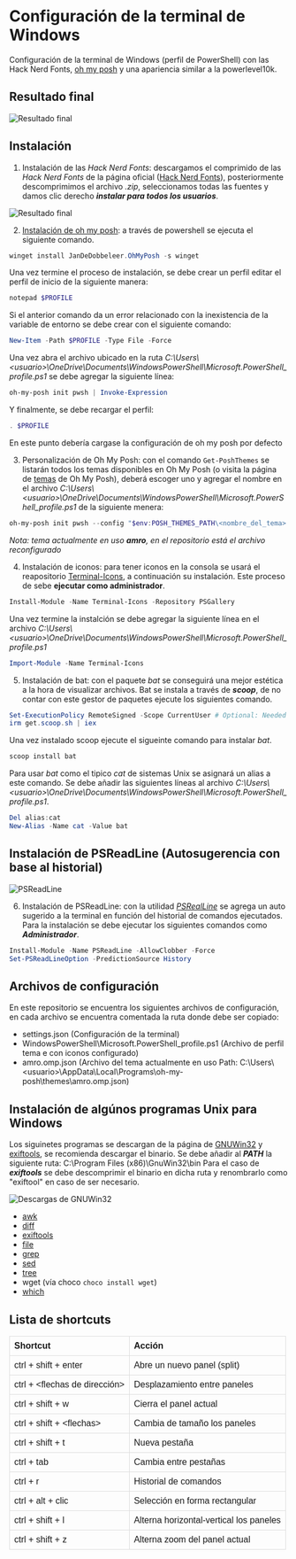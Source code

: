 # Configuración de la terminal de Windows

Configuración de la terminal de Windows (perfil de PowerShell) con las Hack Nerd Fonts, [oh my posh](https://ohmyposh.dev) y una apariencia similar a la powerlevel10k.

## Resultado final 

![Resultado final](./assets/resultado_final.png)

## Instalación 

1. Instalación de las _Hack Nerd Fonts_: descargamos el comprimido de las _Hack Nerd Fonts_ de la página oficial ([Hack Nerd Fonts](https://www.nerdfonts.com/font-downloads)), posteriormente descomprimimos el archivo _.zip_, seleccionamos todas las fuentes y damos clic derecho ***instalar para todos los usuarios***. 

![Resultado final](./assets/hack_nerd_fonts.png)

2.  [Instalación de oh my posh](https://ohmyposh.dev/docs/installation/windows): a través de powershell se ejecuta el siguiente comando.

```powershell
winget install JanDeDobbeleer.OhMyPosh -s winget
```

Una vez termine el proceso de instalación, se debe crear un perfil editar el perfil de inicio de la siguiente manera:

```powershell
notepad $PROFILE
```

Si el anterior comando da un error relacionado con la inexistencia de la variable de entorno se debe crear con el siguiente comando:

```powershell
New-Item -Path $PROFILE -Type File -Force
```

Una vez abra el archivo ubicado en la ruta _C:\\Users\\\<usuario\>\\OneDrive\\Documents\\WindowsPowerShell\\Microsoft.PowerShell_profile.ps1_  se debe agregar la siguiente línea:

```powershell
oh-my-posh init pwsh | Invoke-Expression
```

Y finalmente, se debe recargar el perfil:

```powershell
. $PROFILE
```

En este punto debería cargase la configuración de oh my posh por defecto

3. Personalización de Oh My Posh: con el comando `Get-PoshThemes` se listarán todos los temas disponibles en Oh My Posh (o visita la página de [temas](https://ohmyposh.dev/docs/themes) de Oh My Posh), deberá escoger uno y agregar el nombre en el archivo _C:\\Users\\\<usuario\>\\OneDrive\\Documents\\WindowsPowerShell\\Microsoft.PowerShell_profile.ps1_ de la siguiente menera:

```powershell
oh-my-posh init pwsh --config "$env:POSH_THEMES_PATH\<nombre_del_tema>.omp.json" | Invoke-Expression
```
_Nota: tema actualmente en uso **amro**, en el repositorio está el archivo reconfigurado_

4. Instalación de iconos: para tener iconos en la consola se usará el reapositorio [Terminal-Icons](https://github.com/devblackops/Terminal-Icons), a continuación su instalación. Este proceso de sebe **ejecutar como administrador**.

```powershell
Install-Module -Name Terminal-Icons -Repository PSGallery
```

Una vez termine la instalción se debe agregar la siguiente línea en el archivo _C:\\Users\\\<usuario\>\\OneDrive\\Documents\\WindowsPowerShell\\Microsoft.PowerShell_profile.ps1_

```powershell
Import-Module -Name Terminal-Icons
````

5. Instalación de bat: con el paquete _bat_ se conseguirá una mejor estética a la hora de visualizar archivos. Bat se instala a través de ***scoop***, de no contar con este gestor de paquetes ejecute los siguientes comando.

```powershell
Set-ExecutionPolicy RemoteSigned -Scope CurrentUser # Optional: Needed to run a remote script the first time
irm get.scoop.sh | iex
```

Una vez instalado scoop ejecute el sigueinte comando para instalar _bat_.

```powershell
scoop install bat
```

Para usar _bat_ como el tipico _cat_ de sistemas Unix se asignará un alias a este comando. Se debe añadir las siguientes líneas al archivo _C:\\Users\\\<usuario\>\\OneDrive\\Documents\\WindowsPowerShell\\Microsoft.PowerShell_profile.ps1_.

```powershell
Del alias:cat
New-Alias -Name cat -Value bat
```
## Instalación de PSReadLine (Autosugerencia con base al historial)

![PSReadLine](./assets/psreadline.png)

6. Instalación de PSReadLine: con la utilidad [_PSRealLine_](https://learn.microsoft.com/en-us/powershell/module/psreadline/about/about_psreadline?view=powershell-7.3) se agrega un auto sugerido a la terminal en función del historial de comandos ejecutados. Para la instalación se debe ejecutar los siguientes comandos como ***Administrador***.

```powershell
Install-Module -Name PSReadLine -AllowClobber -Force
Set-PSReadLineOption -PredictionSource History
```

## Archivos de configuración

En este repositorio se encuentra los siguientes archivos de configuración, en cada archivo se encuentra comentada la ruta donde debe ser copiado:
- settings.json (Configuración de la terminal)
- WindowsPowerShell\Microsoft.PowerShell_profile.ps1 (Archivo de perfil tema e con iconos configurado)
- amro.omp.json (Archivo del tema actualmente en uso Path: C:\\Users\\\<usuario\>\\AppData\\Local\\Programs\\oh-my-posh\\themes\\amro.omp.json)

## Instalación de algúnos programas Unix para Windows
Los siguinetes programas se descargan de la página de [GNUWin32](https://gnuwin32.sourceforge.net/packages.html) y [exiftools](https://exiftool.org/), se recomienda descargar el binario. Se debe añadir al ***PATH*** la siguiente ruta: C:\\Program Files (x86)\\GnuWin32\\bin
Para el caso de ***exiftools*** se debe descomprimir el binario en dicha ruta y renombrarlo como "exiftool" en caso de ser necesario.

![Descargas de GNUWin32](./assets/gnuwin32.png)

- [awk](https://gnuwin32.sourceforge.net/packages/gawk.htm)
- [diff](https://gnuwin32.sourceforge.net/packages/diffutils.htm)
- [exiftools](https://exiftool.org/)
- [file](https://gnuwin32.sourceforge.net/packages/file.htm)
- [grep](https://gnuwin32.sourceforge.net/packages/grep.htm)
- [sed](https://gnuwin32.sourceforge.net/packages/sed.htm)
- [tree](https://gnuwin32.sourceforge.net/packages/tree.htm)
- wget (vía choco `choco install wget`)
- [which](https://gnuwin32.sourceforge.net/packages/which.htm)


## Lista de shortcuts 

<table style="font-family: arial, sans-serif; border-collapse: collapse; width: 100%;">
	<tr style="border: 1px solid #dddddd; text-align: left; padding: 8px;">
		<td style="border: 1px solid #dddddd; text-align: left; padding: 8px;"><strong>Shortcut</strong></td>
		<td style="border: 1px solid #dddddd; text-align: left; padding: 8px;"><strong>Acción</strong></td>
	</tr>
	<tr  style="border: 1px solid #dddddd; text-align: left; padding: 8px;">
		<td style="border: 1px solid #dddddd; text-align: left; padding: 8px;">ctrl + shift + enter</td>
		<td style="border: 1px solid #dddddd; text-align: left; padding: 8px;">Abre un nuevo panel (split)</td>
	</tr>
	<tr  style="border: 1px solid #dddddd; text-align: left; padding: 8px;">
		<td style="border: 1px solid #dddddd; text-align: left; padding: 8px;">ctrl + &ltflechas de dirección&gt</td>
		<td style="border: 1px solid #dddddd; text-align: left; padding: 8px;">Desplazamiento entre paneles</td>
	</tr>
	<tr  style="border: 1px solid #dddddd; text-align: left; padding: 8px;">
		<td style="border: 1px solid #dddddd; text-align: left; padding: 8px;">ctrl + shift + w</td>
		<td style="border: 1px solid #dddddd; text-align: left; padding: 8px;">Cierra el panel actual</td>
	</tr>
	<tr  style="border: 1px solid #dddddd; text-align: left; padding: 8px;">
		<td style="border: 1px solid #dddddd; text-align: left; padding: 8px;">ctrl + shift + &ltflechas&gt</td>
		<td style="border: 1px solid #dddddd; text-align: left; padding: 8px;">Cambia de tamaño los paneles</td>
	</tr>
	<tr  style="border: 1px solid #dddddd; text-align: left; padding: 8px;">
		<td style="border: 1px solid #dddddd; text-align: left; padding: 8px;">ctrl + shift + t</td>
		<td style="border: 1px solid #dddddd; text-align: left; padding: 8px;">Nueva pestaña</td>
	</tr>
	<tr  style="border: 1px solid #dddddd; text-align: left; padding: 8px;">
		<td style="border: 1px solid #dddddd; text-align: left; padding: 8px;">ctrl + tab</td>
		<td style="border: 1px solid #dddddd; text-align: left; padding: 8px;">Cambia entre pestañas</td>
	</tr>
	<tr  style="border: 1px solid #dddddd; text-align: left; padding: 8px;">
		<td style="border: 1px solid #dddddd; text-align: left; padding: 8px;">ctrl + r</td>
		<td style="border: 1px solid #dddddd; text-align: left; padding: 8px;">Historial de comandos</td>
	</tr>
	<tr  style="border: 1px solid #dddddd; text-align: left; padding: 8px;">
		<td style="border: 1px solid #dddddd; text-align: left; padding: 8px;">ctrl + alt + clic</td>
		<td style="border: 1px solid #dddddd; text-align: left; padding: 8px;">Selección en forma rectangular</td>
	</tr>
	<tr  style="border: 1px solid #dddddd; text-align: left; padding: 8px;">
		<td style="border: 1px solid #dddddd; text-align: left; padding: 8px;">ctrl + shift + l</td>
		<td style="border: 1px solid #dddddd; text-align: left; padding: 8px;">Alterna horizontal-vertical los paneles</td>
	</tr>
	<tr  style="border: 1px solid #dddddd; text-align: left; padding: 8px;">
		<td style="border: 1px solid #dddddd; text-align: left; padding: 8px;">ctrl + shift + z</td>
		<td style="border: 1px solid #dddddd; text-align: left; padding: 8px;">Alterna zoom del panel actual</td>
	</tr>
</table>
